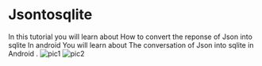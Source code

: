 # Jsontosqlite
In this tutorial you will learn about How to convert the reponse of Json into sqlite In android 
You will learn about The conversation of Json into sqlite in Android .
![pic1](https://user-images.githubusercontent.com/13683565/30315042-1425fe12-97bc-11e7-99e7-93f2cf401710.png)
![pic2](https://user-images.githubusercontent.com/13683565/30315043-1426cb26-97bc-11e7-9ed6-8dea236ceb1f.png)
